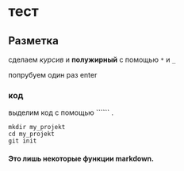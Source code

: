 # тест

## Разметка

сделаем *курсив* и **полужирный** с помощью `*` и `_`

попрубуем один 
раз enter

### код
выделим код с помощью `````` .

```
mkdir my_projekt
cd my_projekt
git init
```

#### Это лишь некоторые функции markdown.